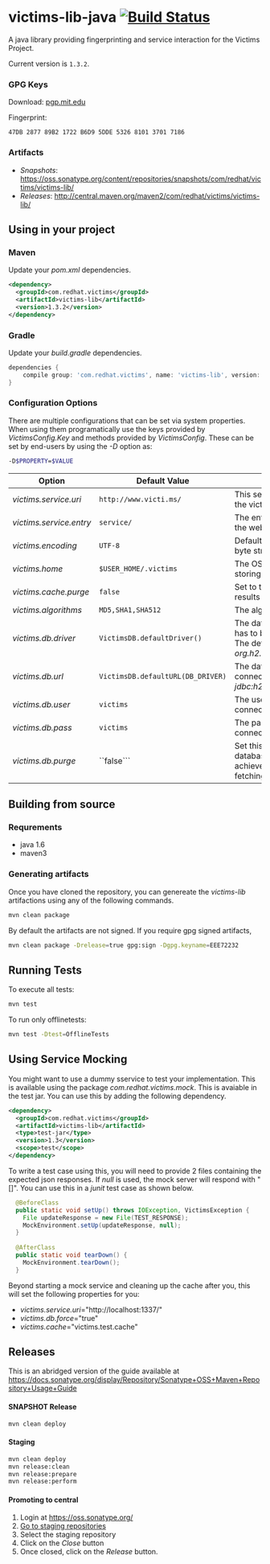 victims-lib-java [![Build Status](https://travis-ci.org/victims/victims-lib-java.png)](https://travis-ci.org/victims/victims-lib-java)
================
A java library providing fingerprinting and service interaction for the Victims Project. 

Current version is ```1.3.2```.

### GPG Keys
Download: [pgp.mit.edu](http://pgp.mit.edu:11371/pks/lookup?search=0xEEE72232&op=index)

Fingerprint:
```
47DB 2877 89B2 1722 B6D9 5DDE 5326 8101 3701 7186
```
### Artifacts
* *Snapshots*: https://oss.sonatype.org/content/repositories/snapshots/com/redhat/victims/victims-lib/
* *Releases*: http://central.maven.org/maven2/com/redhat/victims/victims-lib/

## Using in your project
### Maven
Update your _pom.xml_ dependencies.
```xml
<dependency>
  <groupId>com.redhat.victims</groupId>
  <artifactId>victims-lib</artifactId>
  <version>1.3.2</version>
</dependency>
```
### Gradle
Update your _build.gradle_ dependencies.
```groovy
dependencies {
    compile group: 'com.redhat.victims', name: 'victims-lib', version: '1.3.2'
}
```
### Configuration Options
There are multiple configurations that can be set via system properties. When using them programatically use the keys provided by *VictimsConfig.Key* and methods provided by *VictimsConfig*. These can be set by end-users by using the _-D_ option as:
```sh
-D$PROPERTY=$VALUE
```

| Option | Default Value | Description |
| ------ | ------------- | ----------- |
|*victims.service.uri*|```http://www.victi.ms/```|This sets the base URI for accessing the victims web-service.|
|*victims.service.entry*|```service/```|The entry point for the REST-API for the web-service.|
|*victims.encoding*|```UTF-8```|Default file encoding when serializing byte streams.|
|*victims.home*|```$USER_HOME/.victims```|The OS specific home location for storing cache and database.|
|*victims.cache.purge*|```false```|Set to true to force purging of the results cache.|
|*victims.algorithms*|```MD5,SHA1,SHA512```|The algorithms to get fingerprints for.|
|*victims.db.driver*|```VictimsDB.defaultDriver()```|The database driver class to load. This has to be available in the class path. The default implementation uses *org.h2.Driver*.|
|*victims.db.url*|```VictimsDB.defaultURL(DB_DRIVER)```|The database url to use when connecting to the database. Eg: *jdbc:h2:~/.victims/victims;MVCC=true*.|
|*victims.db.user*|```victims```|The username to use when connecting to a database.|
|*victims.db.pass*|```victims```|The password to use when connection to a database.|
|*victims.db.purge*|``false```|Set this to force all records in the database to be updated. This is achieved be removing all records and fetching all updates from the server.|

## Building from source
### Requrements
* java 1.6
* maven3

### Generating artifacts
Once you have cloned the repository, you can genereate the _victims-lib_ artifactions using any of the following commands.
```sh
mvn clean package
```
By default the artifacts are not signed. If you require gpg signed artifacts,
```sh
mvn clean package -Drelease=true gpg:sign -Dgpg.keyname=EEE72232
```
## Running Tests
To execute all tests:
```sh
mvn test
```
To run only offlinetests:
```sh
mvn test -Dtest=OfflineTests
```
## Using Service Mocking
You might want to use a dummy sservice to test your implementation. This is available using the package _com.redhat.victims.mock_. This is avaiable in the test jar. You can use this by adding the following dependency.
```xml
<dependency>
  <groupId>com.redhat.victims</groupId>
  <artifactId>victims-lib</artifactId>
  <type>test-jar</type>
  <version>1.3</version>
  <scope>test</scope>
</dependency>
```
To write a test case using this, you will need to provide 2 files containing the expected json responses. If _null_ is used, the mock server will respond with "[]". You can use this in a _junit_ test case as shown below.
```java
  @BeforeClass
  public static void setUp() throws IOException, VictimsException {
  	File updateResponse = new File(TEST_RESPONSE);
  	MockEnvironment.setUp(updateResponse, null);
  }
  
  @AfterClass
  public static void tearDown() {
  	MockEnvironment.tearDown();
  }
```
Beyond starting a mock service and cleaning up the cache after you, this will set the following properties for you:
* _victims.service.uri_="http://localhost:1337/"
* _victims.db.force_="true"
* _victims.cache_="victims.test.cache"

## Releases
This is an abridged version of the guide available at https://docs.sonatype.org/display/Repository/Sonatype+OSS+Maven+Repository+Usage+Guide
#### SNAPSHOT Release
```sh
mvn clean deploy
```
#### Staging
```sh
mvn clean deploy
mvn release:clean
mvn release:prepare
mvn release:perform
```
#### Promoting to central
1. Login at https://oss.sonatype.org/
2. [Go to staging repositories](https://oss.sonatype.org/index.html#stagingRepositories)
3. Select the staging repository
4. Click on the _Close_ button
5. Once closed, click on the _Release_ button.
